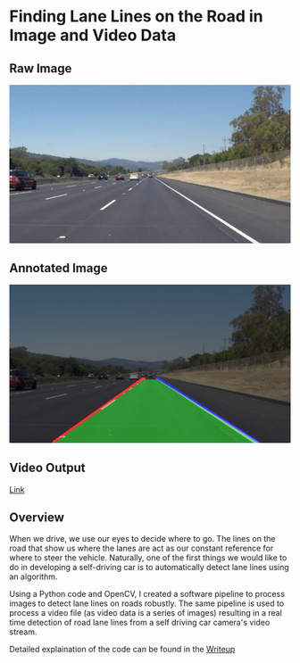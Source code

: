 # **Finding Lane Lines on the Road in Image and Video Data** 
## Raw Image
![Image input](https://github.com/AllenMendes/Finding-Lane-Lines-in-Image-and-Video/blob/master/CarND-LaneLines-P1/test_images/solidWhiteRight.jpg)
## Annotated Image
![Image Output](https://github.com/AllenMendes/Finding-Lane-Lines-in-Image-and-Video/blob/master/CarND-LaneLines-P1/test_images_output/Processed_solidWhiteRight.jpg)
## Video Output
[Link](https://github.com/AllenMendes/Finding-Lane-Lines-in-Image-and-Video/blob/master/CarND-LaneLines-P1/test_videos_output_extra/challenge3.mp4)

## Overview

When we drive, we use our eyes to decide where to go.  The lines on the road that show us where the lanes are act as our constant reference for where to steer the vehicle.  Naturally, one of the first things we would like to do in developing a self-driving car is to automatically detect lane lines using an algorithm.

Using a Python code and OpenCV, I created a software pipeline to process images to detect lane lines on roads robustly. The same pipeline is used to process a video file (as video data is a series of images) resulting in a real time detection of road lane lines from a self driving car camera's video stream.  

Detailed explaination of the code can be found in the [Writeup](https://github.com/AllenMendes/Finding-Lane-Lines-in-Image-and-Video/blob/master/CarND-LaneLines-P1/Writeup.md)





